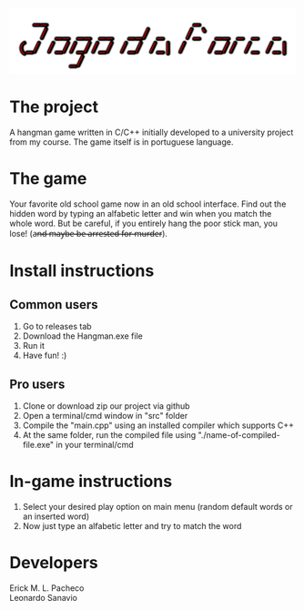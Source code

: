 ![Logic Flight logo](doc/hangman.gif)

# The project

A hangman game written in C/C++ initially developed to a university project from my course.
The game itself is in portuguese language.

# The game

Your favorite old school game now in an old school interface. Find out the hidden word by typing an alfabetic letter and win when you match the whole word. But be careful, if you entirely hang the poor stick man, you lose! (a̶n̶̶̶d̶̶̶ ̶̶̶m̶̶̶a̶̶̶y̶̶̶b̶̶̶e̶̶̶ ̶̶̶b̶̶̶e̶̶̶ ̶̶̶a̶̶̶r̶̶̶r̶̶̶e̶̶̶s̶̶̶t̶̶̶e̶̶̶d̶̶̶ ̶̶̶f̶̶̶o̶̶̶r̶̶̶ ̶̶̶m̶̶̶u̶̶̶r̶̶̶d̶̶̶e̶̶̶r).

# Install instructions

## Common users
1. Go to releases tab</br >
2. Download the Hangman.exe file</br >
3. Run it</br >
4. Have fun! :)

## Pro users
1. Clone or download zip our project via github</br >
2. Open a terminal/cmd window in "src" folder</br >
3. Compile the "main.cpp" using an installed compiler which supports C++</br >
4. At the same folder, run the compiled file using "./name-of-compiled-file.exe" in your terminal/cmd

# In-game instructions

1. Select your desired play option on main menu (random default words or an inserted word)</br >
2. Now just type an alfabetic letter and try to match the word

# Developers

Erick M. L. Pacheco</br >
Leonardo Sanavio
